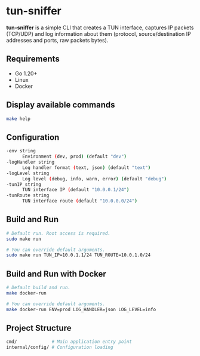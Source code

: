 # tun-sniffer

**tun-sniffer** is a simple CLI that creates a TUN interface, captures IP packets (TCP/UDP) and log information about them (protocol, source/destination IP addresses and ports, raw packets bytes).

## Requirements

- Go 1.20+
- Linux
- Docker

## Display available commands

```bash
make help
```

## Configuration

```bash
-env string
      Environment (dev, prod) (default "dev")
-logHandler string
      Log handler format (text, json) (default "text")
-logLevel string
      Log level (debug, info, warn, error) (default "debug")
-tunIP string
      TUN interface IP (default "10.0.0.1/24")
-tunRoute string
      TUN interface route (default "10.0.0.0/24")
```

## Build and Run

```bash
# Default run. Root access is required.
sudo make run

# You can override default arguments.
sudo make run TUN_IP=10.0.1.1/24 TUN_ROUTE=10.0.1.0/24
```

## Build and Run with Docker

```bash
# Default build and run.
make docker-run

# You can override default arguments.
make docker-run ENV=prod LOG_HANDLER=json LOG_LEVEL=info
```

## Project Structure

```bash
cmd/             # Main application entry point
internal/config/ # Configuration loading
```
